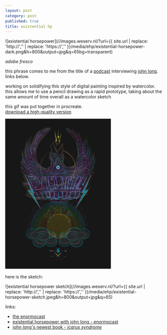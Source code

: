 ```yaml
---
layout: post
category: post
published: true
title: existential hp
---
```

![existential horsepower](//images.weserv.nl/?url={{ site.url | replace: 'http://','' | replace: 'https://','' }}/media/ehp/existential-horsepower-dark.png&h=800&output=jpg&q=65bg=transparent)
<!--more-->
<span class='date fr'>*adobe fresco*</span><br>
  
  
  
this phrase comes to me from the title of a [podcast][1] interviewing [john long][2].  links below.
  
working on solidifying this style of digital painting inspired by watercolor.  this allows me to use a pencil drawing as a rapid prototype, taking about the same amount of time overall as a watercolor sketch  
  
  
this gif was put together in procreate.  
[download a high-quality version](http://www.scottkilts.com/media/ehp/existential-horsepower.gif)  
  
![existential horsepower gif](/media/ehp/existential-horsepower-web.gif)  
  
  
here is the sketch:  
  
![existential horsepower sketch](//images.weserv.nl/?url={{ site.url | replace: 'http://','' | replace: 'https://','' }}/media/ehp/existential-horsepower-sketch.jpeg&h=800&output=jpg&q=65)  
    
    
   
links:  
- [the enormocast][3]  
- [existential horsepower with john long - enormocast][1]  
- [john long's newest book - *icarus syndrome*][4]  
  
  
  
[1]:https://enormocast.com/2021/07/enormocast-223-john-long-existential-horsepower/
[2]:https://en.wikipedia.org/wiki/John_Long_(climber)
[3]:https://enormocast.com
[4]:https://www.diangelopublications.com/books/icarus-syndrome?rq=icarus